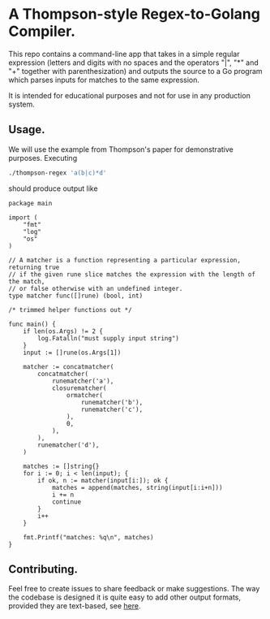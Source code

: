 # A Thompson-style Regex-to-Golang Compiler.

This repo contains a command-line app that takes in a simple regular expression (letters and digits
with no spaces and the operators "|", "&ast;" and "+" together with parenthesization) and outputs
the source to a Go program which parses inputs for matches to the same expression.

It is intended for educational purposes and not for use in any production system.

## Usage.

We will use the example from Thompson's paper for demonstrative purposes. Executing

```bash
./thompson-regex 'a(b|c)*d'
```

should produce output like

```Golang
package main

import (
	"fmt"
	"log"
	"os"
)

// A matcher is a function representing a particular expression, returning true
// if the given rune slice matches the expression with the length of the match,
// or false otherwise with an undefined integer.
type matcher func([]rune) (bool, int)

/* trimmed helper functions out */

func main() {
	if len(os.Args) != 2 {
		log.Fatalln("must supply input string")
	}
	input := []rune(os.Args[1])

	matcher := concatmatcher(
		concatmatcher(
			runematcher('a'),
			closurematcher(
				ormatcher(
					runematcher('b'),
					runematcher('c'),
				),
				0,
			),
		),
		runematcher('d'),
	)

	matches := []string{}
	for i := 0; i < len(input); {
		if ok, n := matcher(input[i:]); ok {
			matches = append(matches, string(input[i:i+n]))
			i += n
			continue
		}
		i++
	}

	fmt.Printf("matches: %q\n", matches)
}
```

## Contributing.

Feel free to create issues to share feedback or make suggestions. The way the codebase is designed
it is quite easy to add other output formats, provided they are text-based, see
[here](assembler/).
